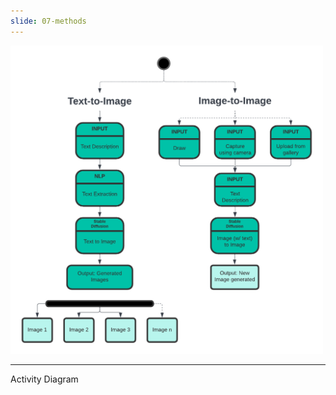 ```yaml
---
slide: 07-methods 
---
```


<img src="images/SystemDiagramNew.png" alt="SystemDesign" width="500"/>

___
Activity Diagram